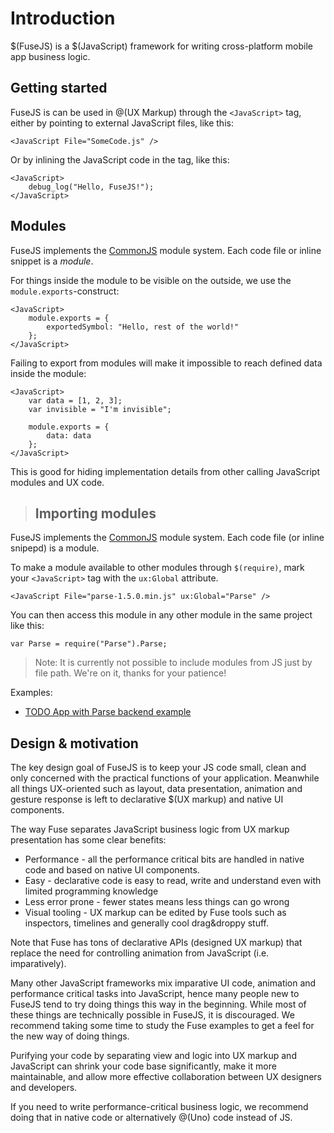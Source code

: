 # Introduction

$(FuseJS) is a $(JavaScript) framework for writing cross-platform mobile app business logic.

## Getting started

FuseJS is can be used in @(UX Markup) through the `<JavaScript>` tag, either by pointing to external JavaScript files, like this:

	<JavaScript File="SomeCode.js" />

Or by inlining the JavaScript code in the tag, like this:

	<JavaScript>
		debug_log("Hello, FuseJS!");
	</JavaScript>

## Modules

FuseJS implements the <a href="http://www.commonjs.org/">CommonJS</a> module system. Each code file or inline snippet is a _module_.

For things inside the module to be visible on the outside, we use the `module.exports`-construct:

	<JavaScript>
		module.exports = {
			exportedSymbol: "Hello, rest of the world!"
		};
	</JavaScript>

Failing to export from modules will make it impossible to reach defined data inside the module:

	<JavaScript>
		var data = [1, 2, 3];
		var invisible = "I'm invisible";

		module.exports = {
			data: data
		};
	</JavaScript>

This is good for hiding implementation details from other calling JavaScript modules and UX code.

> ## Importing modules

FuseJS implements the <a href="http://www.commonjs.org/">CommonJS</a> module system. Each code file (or inline snipepd) is a module.

To make a module available to other modules through `$(require)`, mark your `<JavaScript>` tag with the `ux:Global` attribute.

	<JavaScript File="parse-1.5.0.min.js" ux:Global="Parse" />

You can then access this module in any other module in the same project like this:

	var Parse = require("Parse").Parse;

> Note: It is currently not possible to include modules from JS just by file path. We're on it, thanks for your patience!

Examples:

* <a href="https://www.fusetools.com/developers/examples/todoparseexample">TODO App with Parse backend example</a>

## Design & motivation

The key design goal of FuseJS is to keep your JS code small, clean and only concerned with the practical functions of your application. Meanwhile
all things UX-oriented such as layout, data presentation, animation and gesture response is left to declarative $(UX markup) and native UI components.

The way Fuse separates JavaScript business logic from UX markup presentation has some clear benefits:

* Performance - all the performance critical bits are handled in native code and based on native UI components.
* Easy - declarative code is easy to read, write and understand even with limited programming knowledge
* Less error prone - fewer states means less things can go wrong
* Visual tooling - UX markup can be edited by Fuse tools such as inspectors, timelines and generally cool drag&droppy stuff.

Note that Fuse has tons of declarative APIs (designed UX markup) that replace the need for controlling animation from JavaScript (i.e. imparatively).

Many other JavaScript frameworks mix imparative UI code, animation and performance critical tasks into JavaScript, hence many people new to FuseJS tend to try
doing things this way in the beginning. While most of these things are technically possible in FuseJS, it is discouraged. We recommend taking some
time to study the Fuse examples to get a feel for the new way of doing things.

Purifying your code by separating view and logic into UX markup and JavaScript can shrink your code base significantly, make it more maintainable, and allow
more effective collaboration between UX designers and developers.

If you need to write performance-critical business logic, we recommend doing that in native code or alternatively @(Uno) code instead of JS.
